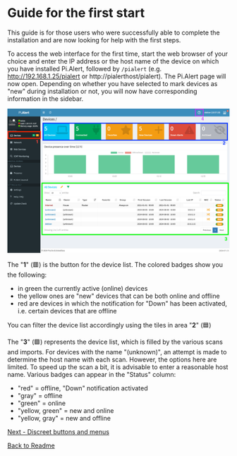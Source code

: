 # Guide for the first start
<!--- --------------------------------------------------------------------- --->

This guide is for those users who were successfully able to complete the installation and are now looking for help with the first steps.

To access the web interface for the first time, start the web browser of your choice and enter the IP address or the host name of the 
device on which you have installed Pi.Alert, followed by `/pialert` (e.g. http://192.168.1.25/pialert or http://pialerthost/pialert). 
The Pi.Alert page will now open. Depending on whether you have selected to mark devices as "new" during installation or not, you will 
now have corresponding information in the sidebar.

![Guide_001][Guide_001] 

The "**1**" (🟥) is the button for the device list. The colored badges show you the following: 
- in green the currently active (online) devices
- the yellow ones are "new" devices that can be both online and offline
- red are devices in which the notification for "Down" has been activated, i.e. certain devices that are offline

You can filter the device list accordingly using the tiles in area "**2**" (🟦)

The "**3**" (🟩) represents the device list, which is filled by the various scans and imports. For devices with the name "(unknown)", an attempt is 
made to determine the host name with each scan. However, the options here are limited. To speed up the scan a bit, it is advisable to enter 
a reasonable host name.
Various badges can appear in the "Status" column: 
 - "red" = offline, "Down" notification activated
 - "gray" = offline
 - "green" = online
 - "yellow, green" = new and online
 - "yellow, gray" = new and offline

[Next - Discreet buttons and menus](https://github.com/leiweibau/docs/guide/001.md)

[Back to Readme](https://github.com/leiweibau/Pi.Alert)

[Guide_001]:             https://raw.githubusercontent.com/leiweibau/Pi.Alert/assets/guide_001.png         "Guide_001"
